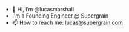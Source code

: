 - 👋 Hi, I’m @lucasmarshall
- I'm a Founding Engineer @ Supergrain
- 📫 How to reach me: lucas@supergrain.com

<!---
lucasmarshall/lucasmarshall is a ✨ special ✨ repository because its `README.md` (this file) appears on your GitHub profile.
You can click the Preview link to take a look at your changes.
--->
